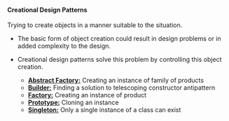 #### Creational Design Patterns

Trying to create objects in a manner suitable to the situation. 
* The basic form of object creation could result in design problems or in added complexity to the design. 
* Creational design patterns solve this problem by controlling this object creation.

  * **[Abstract Factory:](https://github.com/RajeshXebia/design-patterns/tree/master/src/main/java/patterns/creational/abstractfactory)**	Creating an instance of family of products
  * **[Builder:](https://github.com/RajeshXebia/design-patterns/tree/master/src/main/java/patterns/creational/builder)**	Finding a solution to telescoping constructor antipattern
  * **[Factory:](https://github.com/RajeshXebia/design-patterns/tree/master/src/main/java/patterns/creational/factory)** Creating an instance of product
  * **[Prototype:](https://github.com/RajeshXebia/design-patterns/tree/master/src/main/java/patterns/creational/prototype)**	Cloning an instance
  * **[Singleton:](https://github.com/RajeshXebia/design-patterns/tree/master/src/main/java/patterns/creational)**	Only a single instance of a class can exist

